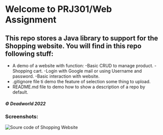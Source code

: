 # Welcome to PRJ301/Web Assignment
## This repo stores a Java library to support for the Shopping website. You will find in this repo following stuff:
* A demo of a website with function:
  -Basic CRUD to manage product.
  -Shopping cart.
  -Login with Google mail or using Username and password.
  -Basic interaction with website.
* .gitignore file ti demo the feature of selection some thing to upload.
* README.md file to demo how to show a description of a repo by default. 

##### © Deadworld 2022

### Screenshots:

![Soure code of Shopping Website](link)